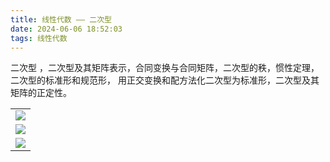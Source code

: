 ```yaml
---
title: 线性代数 —— 二次型
date: 2024-06-06 18:52:03
tags: 线性代数
---
```


二次型 ，二次型及其矩阵表示，合同变换与合同矩阵，二次型的秩，惯性定理，二次型的标准形和规范形， 用正交变换和配方法化二次型为标准形，二次型及其矩阵的正定性。 

| |
| :------ | 
|![](pic/xxds-ecx1.jpg)|
|![](pic/xxds-ecx2.jpg)|
|![](pic/xxds-ecx3.jpg)|